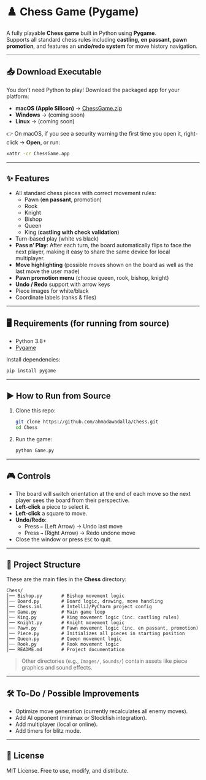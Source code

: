 # ♟️ Chess Game (Pygame)

A fully playable **Chess game** built in Python using **Pygame**.  
Supports all standard chess rules including **castling, en passant, pawn promotion**, and features an **undo/redo system** for move history navigation.

---

## 📥 Download Executable

You don’t need Python to play! Download the packaged app for your platform:

- **macOS (Apple Silicon)** → [ChessGame.zip](https://github.com/ahmadawadalla/Chess/releases/latest/download/ChessGame.zip)
- **Windows** → (coming soon)  
- **Linux** → (coming soon)

👉 On macOS, if you see a security warning the first time you open it, right-click → **Open**, or run:
```bash
xattr -cr ChessGame.app
```

---

## ✨ Features
- All standard chess pieces with correct movement rules:
  - Pawn (**en passant**, promotion)
  - Rook
  - Knight
  - Bishop
  - Queen
  - King (**castling with check validation**)
- Turn-based play (white vs black)
- **Pass n’ Play**: After each turn, the board automatically flips to face the next player, making it easy to share the same device for local multiplayer.
- **Move highlighting** (possible moves shown on the board as well as the last move the user made)
- **Pawn promotion menu** (choose queen, rook, bishop, knight)
- **Undo / Redo** support with arrow keys
- Piece images for white/black
- Coordinate labels (ranks & files)

---

## 🖥️ Requirements (for running from source)
- Python 3.8+
- [Pygame](https://www.pygame.org/)

Install dependencies:
```bash
pip install pygame
```

---

## ▶️ How to Run from Source
1. Clone this repo:
   ```bash
   git clone https://github.com/ahmadawadalla/Chess.git
   cd Chess
   ```
2. Run the game:
   ```bash
   python Game.py
   ```

---

## 🎮 Controls
- The board will switch orientation at the end of each move so the next player sees the board from their perspective.
- **Left-click** a piece to select it.
- **Left-click** a square to move.
- **Undo/Redo**:
  - Press `←` (Left Arrow) → Undo last move
  - Press `→` (Right Arrow) → Redo undone move
- Close the window or press `ESC` to quit.

---

## 📂 Project Structure
These are the main files in the **Chess** directory:

```
Chess/
│── Bishop.py       # Bishop movement logic
│── Board.py        # Board logic, drawing, move handling
│── Chess.iml       # IntelliJ/PyCharm project config
│── Game.py         # Main game loop
│── King.py         # King movement logic (inc. castling rules)
│── Knight.py       # Knight movement logic
│── Pawn.py         # Pawn movement logic (inc. en passant, promotion)
│── Piece.py        # Initializes all pieces in starting position
│── Queen.py        # Queen movement logic
│── Rook.py         # Rook movement logic
│── README.md       # Project documentation
```

> Other directories (e.g., `Images/`, `Sounds/`) contain assets like piece graphics and sound effects.

---

## 🛠️ To-Do / Possible Improvements
- Optimize move generation (currently recalculates all enemy moves).
- Add AI opponent (minimax or Stockfish integration).
- Add multiplayer (local or online).
- Add timers for blitz mode.

---

## 📜 License
MIT License. Free to use, modify, and distribute.
